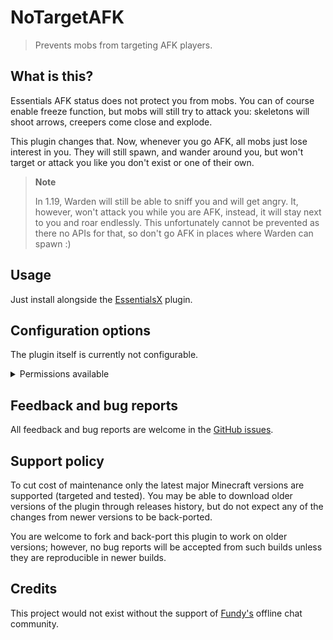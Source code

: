 # NoTargetAFK

> Prevents mobs from targeting AFK players.

## What is this?

Essentials AFK status does not protect you from mobs. You can of course enable
freeze function, but mobs will still try to attack you: skeletons will shoot
arrows, creepers come close and explode.

This plugin changes that. Now, whenever you go AFK, all mobs just lose
interest in you. They will still spawn, and wander around you, but won't
target or attack you like you don't exist or one of their own.

> **Note**
>
> In 1.19, Warden will still be able to sniff you and will get angry. It,
> however, won't attack you while you are AFK, instead, it will stay next to
> you and roar endlessly. This unfortunately cannot be prevented as there no
> APIs for that, so don't go AFK in places where Warden can spawn :)

## Usage

Just install alongside the [EssentialsX][essx] plugin.

## Configuration options

The plugin itself is currently not configurable.

<details>
<summary>Permissions available</summary>

- **`notargetafk.mobs-lose-track`** \
  Whether all entities should lose track of player when they go AFK.

  **Default**: true.
- **`notargetafk.mobs-dont-target`** \
  Whether the player should not be targeted when they are AFK.

  **Default**: true.

</details>

## Feedback and bug reports

All feedback and bug reports are welcome in the [GitHub issues][issues].

## Support policy

To cut cost of maintenance only the latest major Minecraft versions are
supported (targeted and tested). You may be able to download older versions of
the plugin through releases history, but do not expect any of the changes from
newer versions to be back-ported.

You are welcome to fork and back-port this plugin to work on older versions;
however, no bug reports will be accepted from such builds unless they are
reproducible in newer builds.

## Credits

This project would not exist without the support of [Fundy's][fundy] offline
chat community.

[essx]: https://modrinth.com/plugin/essentialsx
[issues]: https://github.com/Brawaru/NoTargetAFK/issues
[fundy]: https://www.twitch.tv/fundy